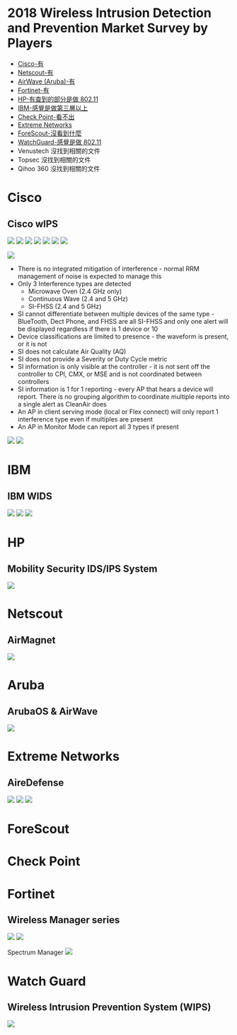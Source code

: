 # 2018 Wireless Intrusion Detection and Prevention Market Survey by Players
* [Cisco-有](#Cisco)
* [Netscout-有](#Netscout)
* [AirWave (Aruba)-有](#Aruba)
* [Fortinet-有](#Fortinet)
* [HP-有查到的部分是做 802.11 ](#HP)
* [IBM-感覺是做第三層以上](#IBM)
* [Check Point-看不出](#CheckPoint)
* [Extreme Networks](#EN)
* [ForeScout-沒看到什麼](#ForeScout)
* [WatchGuard-感覺是做 802.11](#WatchGuard)
* Venustech 沒找到相關的文件
* Topsec 沒找到相關的文件
* Qihoo 360 沒找到相關的文件

<h1 id=Cisco>Cisco</h1>
<h2 id=wIPS>Cisco wIPS</h2>

![](https://i.imgur.com/sBfvT3t.png)
![](https://i.imgur.com/H3k3nRk.png)
![](https://i.imgur.com/yzxumvC.png)
![](https://i.imgur.com/ZA7oqoI.png)
![](https://i.imgur.com/VSUIm5a.png)
![](https://i.imgur.com/XkFvGFY.png)
![](https://i.imgur.com/jTGtAN6.png)

![](https://i.imgur.com/T5ienNa.png)

* There is no integrated mitigation of interference - normal RRM management of noise is expected to manage this
* Only 3 Interference types are detected
    * Microwave Oven (2.4 GHz only)
    * Continuous Wave (2.4 and 5 GHz)
    * SI-FHSS (2.4 and 5 GHz)
* SI cannot differentiate between multiple devices of the same type - BlueTooth, Dect Phone, and FHSS are all SI-FHSS and only one alert will be displayed regardless if there is 1 device or 10
* Device classifications are limited to presence - the waveform is present, or it is not
* SI does not calculate Air Quality (AQ)
* SI does not provide a Severity or Duty Cycle metric
* SI information is only visible at the controller - it is not sent off the controller to CPI, CMX, or MSE and is not coordinated between controllers
* SI information is 1 for 1 reporting - every AP that hears a device will report. There is no grouping algorithm to coordinate multiple reports into a single alert as CleanAir does
* An AP in client serving mode (local or Flex connect) will only report 1 interference type even if multiples are present
* An AP in Monitor Mode can report all 3 types if present

![](https://i.imgur.com/I577OoP.png)
![](https://i.imgur.com/Z14NxjI.png)


<h1 id=IBM>IBM</h1>
<h2 id=IBMWIDS>IBM WIDS</h2>

![](https://i.imgur.com/VZsY6oV.png)
![](https://i.imgur.com/TQxsnNI.png)
![](https://i.imgur.com/iqodqEt.png)

<h1 id=HP>HP</h1>
<h2 id=Mobility>Mobility Security IDS/IPS System</h2>

![](https://i.imgur.com/iQGwUaX.png)

<h1 id=Netscout>Netscout</h1>
<h2 id=AirMagnet>AirMagnet</h2>

![](https://i.imgur.com/Rp8g0Jg.png)

<h1 id=Aruba>Aruba</h1>
<h2 id=ArubaOS>ArubaOS & AirWave</h2>

![](https://i.imgur.com/cclSXc6.png)

<h1 id=EN>Extreme Networks</h1>
<h2 id=AireDefense>AireDefense</h2>

![](https://i.imgur.com/hk3yUTL.png)
![](https://i.imgur.com/c0nbdj8.png)
![](https://i.imgur.com/yoaKnxS.png)

<h1 id=ForeScout>ForeScout</h1>

<h1 id=CheckPoint>Check Point</h1>
<h2 id=></h2>

<h1 id=Fortinet>Fortinet</h1>
<h2 id= WM> Wireless Manager series</h2>

![](https://i.imgur.com/0lsJdMH.png)
![](https://i.imgur.com/61HICsP.png)

Spectrum Manager
![](https://i.imgur.com/nXaNmIx.png)

<h1 id=WatchGuard>Watch Guard</h1>
<h2 id=wg>Wireless Intrusion Prevention System (WIPS)</h2>

![](https://i.imgur.com/6JInNaM.png)

